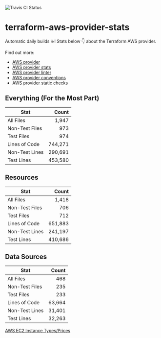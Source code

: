 ![Travis CI Status](https://travis-ci.org/YakDriver/terraform-aws-provider-stats.svg?branch=main)
# terraform-aws-provider-stats

Automatic daily builds :coffee:! Stats below :point_down: about the Terraform AWS provider.

Find out more:
* [AWS provider](https://github.com/terraform-providers/terraform-provider-aws)
* [AWS provider stats](https://github.com/YakDriver/terraform-aws-provider-stats)
* [AWS provider linter](https://github.com/terraform-providers/terraform-provider-aws/tree/master/awsproviderlint)
* [AWS provider conventions](https://github.com/YakDriver/terraform-aws-conventions)
* [AWS provider static checks](https://github.com/YakDriver/terraform-aws-provider-static-checks)



## Everything (For the Most Part)

|  Stat  |  Count  |
| ------------- | -------------: |
|  All Files  |  1,947  |
|  Non-Test Files  |  973  |
|  Test Files  |  974  |
|  Lines of Code  |  744,271  |
|  Non-Test Lines  |  290,691  |
|  Test Lines  |  453,580  |



## Resources

|  Stat  |  Count  |
| ------------- | -------------: |
|  All Files  |  1,418  |
|  Non-Test Files  |  706  |
|  Test Files  |  712  |
|  Lines of Code  |  651,883  |
|  Non-Test Lines  |  241,197  |
|  Test Lines  |  410,686  |



## Data Sources

|  Stat  |  Count  |
| ------------- | -------------: |
|  All Files  |  468  |
|  Non-Test Files  |  235  |
|  Test Files  |  233  |
|  Lines of Code  |  63,664  |
|  Non-Test Lines  |  31,401  |
|  Test Lines  |  32,263  |




[AWS EC2 Instance Types/Prices](https://github.com/YakDriver/aws-ec2-instance-types)
